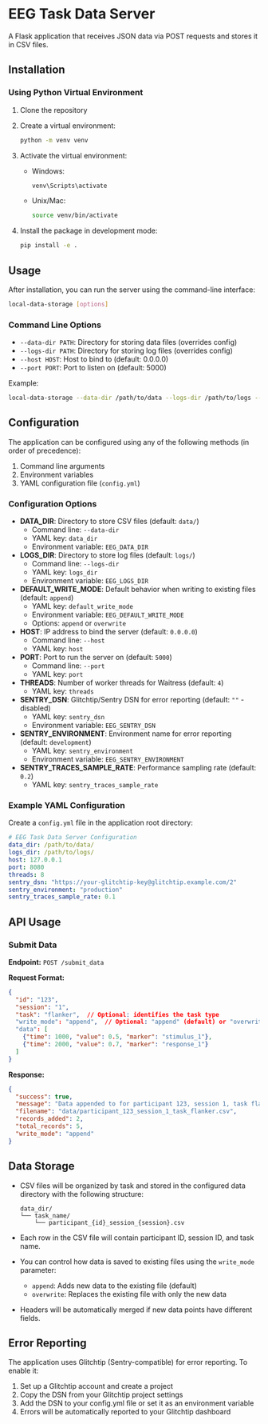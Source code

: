 # EEG Task Data Server

A Flask application that receives JSON data via POST requests and stores it in CSV files.

## Installation

### Using Python Virtual Environment

1. Clone the repository
2. Create a virtual environment:

   ```bash
   python -m venv venv
   ```

3. Activate the virtual environment:
   - Windows:

     ```bash
     venv\Scripts\activate
     ```

   - Unix/Mac:

     ```bash
     source venv/bin/activate
     ```

4. Install the package in development mode:

   ```bash
   pip install -e .
   ```

## Usage

After installation, you can run the server using the command-line interface:

```bash
local-data-storage [options]
```

### Command Line Options

- `--data-dir PATH`: Directory for storing data files (overrides config)
- `--logs-dir PATH`: Directory for storing log files (overrides config)
- `--host HOST`: Host to bind to (default: 0.0.0.0)
- `--port PORT`: Port to listen on (default: 5000)

Example:

```bash
local-data-storage --data-dir /path/to/data --logs-dir /path/to/logs --port 8080
```

## Configuration

The application can be configured using any of the following methods (in order of precedence):

1. Command line arguments
2. Environment variables
3. YAML configuration file (`config.yml`)

### Configuration Options

- **DATA_DIR**: Directory to store CSV files (default: `data/`)
  - Command line: `--data-dir`
  - YAML key: `data_dir`
  - Environment variable: `EEG_DATA_DIR`
- **LOGS_DIR**: Directory to store log files (default: `logs/`)
  - Command line: `--logs-dir`
  - YAML key: `logs_dir`
  - Environment variable: `EEG_LOGS_DIR`
- **DEFAULT_WRITE_MODE**: Default behavior when writing to existing files (default: `append`)
  - YAML key: `default_write_mode`
  - Environment variable: `EEG_DEFAULT_WRITE_MODE`
  - Options: `append` or `overwrite`
- **HOST**: IP address to bind the server (default: `0.0.0.0`)
  - Command line: `--host`
  - YAML key: `host`
- **PORT**: Port to run the server on (default: `5000`)
  - Command line: `--port`
  - YAML key: `port`
- **THREADS**: Number of worker threads for Waitress (default: `4`)
  - YAML key: `threads`
- **SENTRY_DSN**: Glitchtip/Sentry DSN for error reporting (default: `""` - disabled)
  - YAML key: `sentry_dsn`
  - Environment variable: `EEG_SENTRY_DSN`
- **SENTRY_ENVIRONMENT**: Environment name for error reporting (default: `development`)
  - YAML key: `sentry_environment`
  - Environment variable: `EEG_SENTRY_ENVIRONMENT`
- **SENTRY_TRACES_SAMPLE_RATE**: Performance sampling rate (default: `0.2`)
  - YAML key: `sentry_traces_sample_rate`

### Example YAML Configuration

Create a `config.yml` file in the application root directory:

```yaml
# EEG Task Data Server Configuration
data_dir: /path/to/data/
logs_dir: /path/to/logs/
host: 127.0.0.1
port: 8080
threads: 8
sentry_dsn: "https://your-glitchtip-key@glitchtip.example.com/2"
sentry_environment: "production"
sentry_traces_sample_rate: 0.1
```

## API Usage

### Submit Data

**Endpoint:** `POST /submit_data`

**Request Format:**

```json
{
  "id": "123",
  "session": "1",
  "task": "flanker",  // Optional: identifies the task type
  "write_mode": "append",  // Optional: "append" (default) or "overwrite"
  "data": [
    {"time": 1000, "value": 0.5, "marker": "stimulus_1"},
    {"time": 2000, "value": 0.7, "marker": "response_1"}
  ]
}
```

**Response:**

```json
{
  "success": true,
  "message": "Data appended to for participant 123, session 1, task flanker",
  "filename": "data/participant_123_session_1_task_flanker.csv",
  "records_added": 2,
  "total_records": 5,
  "write_mode": "append"
}
```

## Data Storage

- CSV files will be organized by task and stored in the configured data directory with the following structure:

  ```
  data_dir/
  └── task_name/
      └── participant_{id}_session_{session}.csv
  ```

- Each row in the CSV file will contain participant ID, session ID, and task name.
- You can control how data is saved to existing files using the `write_mode` parameter:
  - `append`: Adds new data to the existing file (default)
  - `overwrite`: Replaces the existing file with only the new data
- Headers will be automatically merged if new data points have different fields.

## Error Reporting

The application uses Glitchtip (Sentry-compatible) for error reporting. To enable it:

1. Set up a Glitchtip account and create a project
2. Copy the DSN from your Glitchtip project settings
3. Add the DSN to your config.yml file or set it as an environment variable
4. Errors will be automatically reported to your Glitchtip dashboard

